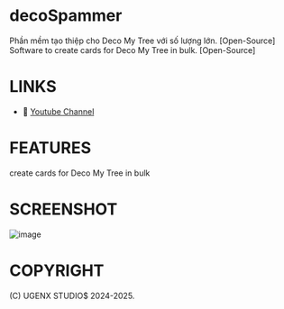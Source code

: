 # decoSpammer
Phần mềm tạo thiệp cho Deco My Tree với số lượng lớn. [Open-Source]
Software to create cards for Deco My Tree in bulk. [Open-Source]
# LINKS
- 🔗 [Youtube Channel]([[https://www.youtube.com/channel/UC9_kma0SOd-oSe24gqpqqCA](https://www.youtube.com/@sowwyz)](https://www.youtube.com/@giauydev))
# FEATURES
create cards for Deco My Tree in bulk
# SCREENSHOT
![image](https://github.com/user-attachments/assets/ce8886bd-b80a-4e01-b4cf-6895a0223e90)
# COPYRIGHT
(C) UGENX STUDIO$ 2024-2025.
